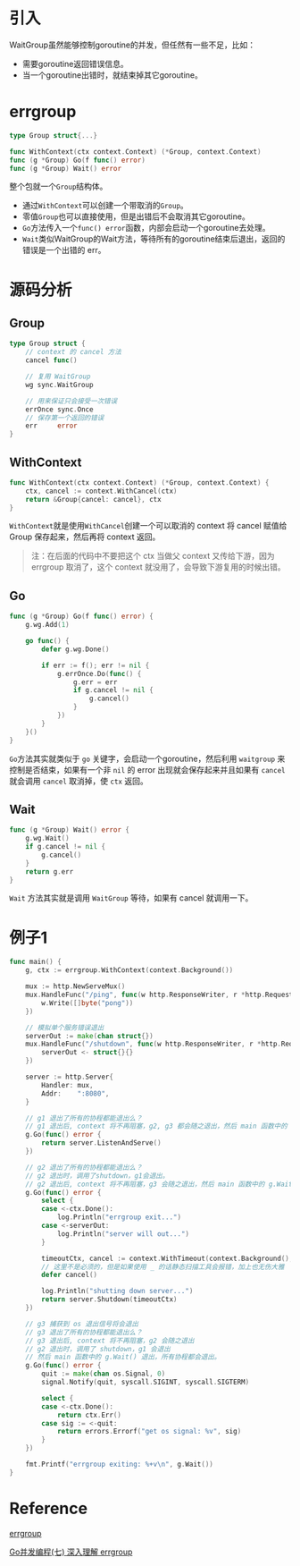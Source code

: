 # 引入
WaitGroup虽然能够控制goroutine的并发，但任然有一些不足，比如：
- 需要goroutine返回错误信息。
- 当一个goroutine出错时，就结束掉其它goroutine。


# errgroup

```go
type Group struct{...}

func WithContext(ctx context.Context) (*Group, context.Context)
func (g *Group) Go(f func() error)
func (g *Group) Wait() error
```

整个包就一个`Group`结构体。

- 通过`WithContext`可以创建一个带取消的`Group`。
- 零值`Group`也可以直接使用，但是出错后不会取消其它goroutine。
- `Go`方法传入一个`func() error`函数，内部会启动一个goroutine去处理。
- `Wait`类似WaitGroup的Wait方法，等待所有的goroutine结束后退出，返回的错误是一个出错的 err。

# 源码分析

## Group
```go
type Group struct {
    // context 的 cancel 方法
	cancel func()

    // 复用 WaitGroup
	wg sync.WaitGroup

	// 用来保证只会接受一次错误
	errOnce sync.Once
    // 保存第一个返回的错误
	err     error
}
```

## WithContext

```go
func WithContext(ctx context.Context) (*Group, context.Context) {
	ctx, cancel := context.WithCancel(ctx)
	return &Group{cancel: cancel}, ctx
}
```
`WithContext`就是使用`WithCancel`创建一个可以取消的 context 将 cancel 赋值给 Group 保存起来，然后再将 context 返回。

>注：在后面的代码中不要把这个 ctx 当做父 context 又传给下游，因为 errgroup 取消了，这个 context 就没用了，会导致下游复用的时候出错。

## Go
```go
func (g *Group) Go(f func() error) {
	g.wg.Add(1)

	go func() {
		defer g.wg.Done()

		if err := f(); err != nil {
			g.errOnce.Do(func() {
				g.err = err
				if g.cancel != nil {
					g.cancel()
				}
			})
		}
	}()
}
```
`Go`方法其实就类似于 `go` 关键字，会启动一个goroutine，然后利用 `waitgroup` 来控制是否结束，如果有一个非 `nil` 的 error 出现就会保存起来并且如果有 `cancel` 就会调用 `cancel` 取消掉，使 `ctx` 返回。

## Wait
```go
func (g *Group) Wait() error {
	g.wg.Wait()
	if g.cancel != nil {
		g.cancel()
	}
	return g.err
}
```
`Wait` 方法其实就是调用 `WaitGroup` 等待，如果有 cancel 就调用一下。

# 例子1
```go
func main() {
	g, ctx := errgroup.WithContext(context.Background())

	mux := http.NewServeMux()
	mux.HandleFunc("/ping", func(w http.ResponseWriter, r *http.Request) {
		w.Write([]byte("pong"))
	})

	// 模拟单个服务错误退出
	serverOut := make(chan struct{})
	mux.HandleFunc("/shutdown", func(w http.ResponseWriter, r *http.Request) {
		serverOut <- struct{}{}
	})

	server := http.Server{
		Handler: mux,
		Addr:    ":8080",
	}

	// g1 退出了所有的协程都能退出么？
	// g1 退出后, context 将不再阻塞，g2, g3 都会随之退出，然后 main 函数中的 g.Wait() 退出，所有协程都会退出。
	g.Go(func() error {
		return server.ListenAndServe()
	})

	// g2 退出了所有的协程都能退出么？
	// g2 退出时，调用了shutdown，g1会退出。
	// g2 退出后, context 将不再阻塞，g3 会随之退出，然后 main 函数中的 g.Wait() 退出，所有协程都会退出。
	g.Go(func() error {
		select {
		case <-ctx.Done():
			log.Println("errgroup exit...")
		case <-serverOut:
			log.Println("server will out...")
		}

		timeoutCtx, cancel := context.WithTimeout(context.Background(), 3*time.Second)
		// 这里不是必须的，但是如果使用 _ 的话静态扫描工具会报错，加上也无伤大雅
		defer cancel()

		log.Println("shutting down server...")
		return server.Shutdown(timeoutCtx)
	})

	// g3 捕获到 os 退出信号将会退出
	// g3 退出了所有的协程都能退出么？
	// g3 退出后, context 将不再阻塞，g2 会随之退出
	// g2 退出时，调用了 shutdown，g1 会退出
	// 然后 main 函数中的 g.Wait() 退出，所有协程都会退出。
	g.Go(func() error {
		quit := make(chan os.Signal, 0)
		signal.Notify(quit, syscall.SIGINT, syscall.SIGTERM)

		select {
		case <-ctx.Done():
			return ctx.Err()
		case sig := <-quit:
			return errors.Errorf("get os signal: %v", sig)
		}
	})

	fmt.Printf("errgroup exiting: %+v\n", g.Wait())
}
```

# Reference
[errgroup](https://pkg.go.dev/golang.org/x/sync/errgroup)

[Go并发编程(七) 深入理解 errgroup](https://lailin.xyz/post/go-training-week3-errgroup.html)